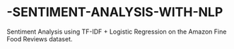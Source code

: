 # -SENTIMENT-ANALYSIS-WITH-NLP
Sentiment Analysis using TF-IDF + Logistic Regression on the Amazon Fine Food Reviews dataset.
